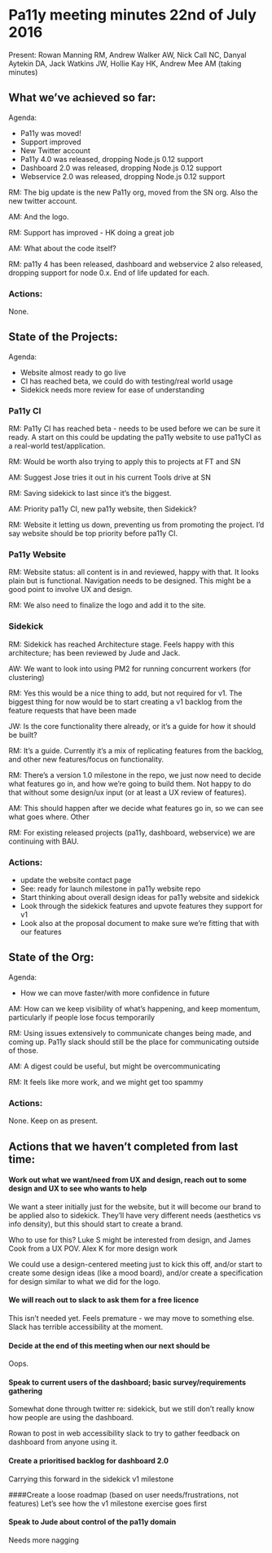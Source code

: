 # Pa11y meeting minutes 22nd of July 2016

Present: Rowan Manning RM, Andrew Walker AW, Nick Call NC, Danyal Aytekin DA, Jack Watkins JW, Hollie Kay HK, Andrew Mee AM (taking minutes)

## What we’ve achieved so far:

Agenda:
- Pa11y was moved! 
- Support improved
- New Twitter account
- Pa11y 4.0 was released, dropping Node.js 0.12 support
- Dashboard 2.0 was released, dropping Node.js 0.12 support
- Webservice 2.0 was released, dropping Node.js 0.12 support

RM: The big update is the new Pa11y org, moved from the SN org.  Also the new twitter account.

AM: And the logo.

RM: Support has improved - HK doing a great job

AM: What about the code itself?

RM: pa11y 4 has been released, dashboard and webservice 2 also released, dropping support for node 0.x.  End of life updated for each.

### Actions:
None.

## State of the Projects:

Agenda:
- Website almost ready to go live
- CI has reached beta, we could do with testing/real world usage
- Sidekick needs more review for ease of understanding

### Pa11y CI

RM: Pa11y CI has reached beta - needs to be used before we can be sure it ready.  A start on this could be updating the pa11y website to use 
pa11yCI as a real-world test/application.

RM: Would be worth also trying to apply this to projects at FT and SN

AM: Suggest Jose tries it out in his current Tools drive at SN

RM: Saving sidekick to last since it’s the biggest.

AM: Priority pa11y CI, new pa11y website, then Sidekick?

RM: Website it letting us down, preventing us from promoting the project.  I’d say website should be top priority before pa11y CI.

### Pa11y Website
RM: Website status: all content is in and reviewed, happy with that.  It looks plain but is functional.  Navigation needs to be designed.  This might be a good point to involve UX and design.  

RM: We also need to finalize the logo and add it to the site.

### Sidekick
RM: Sidekick has reached Architecture stage.  Feels happy with this architecture; has been reviewed by Jude and Jack.

AW: We want to look into using PM2 for running concurrent workers (for clustering)

RM: Yes this would be a nice thing to add, but not required for v1. The biggest thing for now would be to start creating a v1 backlog from 
the feature requests that have been made

JW: Is the core functionality there already, or it’s a guide for how it should be built?

RM: It’s a guide.  Currently it’s a mix of replicating features from the backlog, and other new features/focus on functionality.

RM: There’s a version 1.0 milestone in the repo, we just now need to decide what features go in, and how we’re going to build them.  Not happy to do that without some design/ux input (or at least a UX review of features).

AM: This should happen after we decide what features go in, so we can see what goes where.
Other

RM: For existing released projects (pa11y, dashboard, webservice) we are continuing with BAU.

### Actions:
- update the website contact page
- See: ready for launch milestone in pa11y website repo
- Start thinking about overall design ideas for pa11y website and sidekick
- Look through the sidekick features and upvote features they support for v1
- Look also at the proposal document to make sure we’re fitting that with our features

## State of the Org:

Agenda:
- How we can move faster/with more confidence in future

AM: How can we keep visibility of what’s happening, and keep momentum, particularly if people lose focus temporarily

RM: Using issues extensively to communicate changes being made, and coming up.  Pa11y slack should still be the place for communicating outside of those.

AM: A digest could be useful, but might be overcommunicating

RM: It feels like more work, and we might get too spammy

### Actions:
None.  Keep on as present.


## Actions that we haven’t completed from last time:

#### Work out what we want/need from UX and design, reach out to some design and UX to see who wants to help
We want a steer initially just for the website, but it will become our brand to be applied also to sidekick.  They’ll have very different needs (aesthetics vs info density), but this should start to create a brand.

Who to use for this?  Luke S might be interested from design, and James Cook from a UX POV. Alex K for more design work

We could use a design-centered meeting just to kick this off, and/or start to create some design ideas (like a mood board), and/or create a specification for design similar to what we did for the logo.

#### We will reach out to slack to ask them for a free licence
This isn’t needed yet.  Feels premature - we may move to something else.  Slack has terrible accessibility at the moment.

#### Decide at the end of this meeting when our next should be
Oops.

#### Speak to current users of the dashboard; basic survey/requirements gathering
Somewhat done through twitter re: sidekick, but we still don’t really know how people are using the dashboard.

Rowan to post in web accessibility slack to try to gather feedback on dashboard from anyone using it.

#### Create a prioritised backlog for dashboard 2.0
Carrying this forward in the sidekick v1 milestone

####Create a loose roadmap (based on user needs/frustrations, not features)
Let’s see how the v1 milestone exercise goes first

#### Speak to Jude about control of the pa11y domain
Needs more nagging


